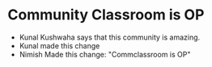 # Community Classroom is OP

-   Kunal Kushwaha says that this community is amazing.
-   Kunal made this change
-   Nimish Made this change: "Commclassroom is OP"
